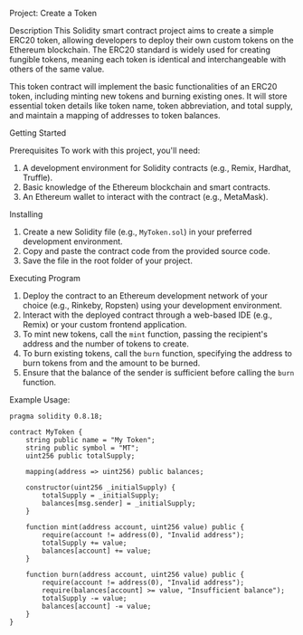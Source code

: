 Project: Create a Token

Description
This Solidity smart contract project aims to create a simple ERC20 token, allowing developers to deploy their own custom tokens on the Ethereum blockchain. The ERC20 standard is widely used for creating fungible tokens, meaning each token is identical and interchangeable with others of the same value.

This token contract will implement the basic functionalities of an ERC20 token, including minting new tokens and burning existing ones. It will store essential token details like token name, token abbreviation, and total supply, and maintain a mapping of addresses to token balances.

Getting Started

Prerequisites
To work with this project, you'll need:

1. A development environment for Solidity contracts (e.g., Remix, Hardhat, Truffle).
2. Basic knowledge of the Ethereum blockchain and smart contracts.
3. An Ethereum wallet to interact with the contract (e.g., MetaMask).

Installing
1. Create a new Solidity file (e.g., `MyToken.sol`) in your preferred development environment.
2. Copy and paste the contract code from the provided source code.
3. Save the file in the root folder of your project.

Executing Program
1. Deploy the contract to an Ethereum development network of your choice (e.g., Rinkeby, Ropsten) using your development environment.
2. Interact with the deployed contract through a web-based IDE (e.g., Remix) or your custom frontend application.
3. To mint new tokens, call the `mint` function, passing the recipient's address and the number of tokens to create.
4. To burn existing tokens, call the `burn` function, specifying the address to burn tokens from and the amount to be burned.
5. Ensure that the balance of the sender is sufficient before calling the `burn` function.

Example Usage:
```
pragma solidity 0.8.18;

contract MyToken {
    string public name = "My Token";
    string public symbol = "MT";
    uint256 public totalSupply;

    mapping(address => uint256) public balances;

    constructor(uint256 _initialSupply) {
        totalSupply = _initialSupply;
        balances[msg.sender] = _initialSupply;
    }

    function mint(address account, uint256 value) public {
        require(account != address(0), "Invalid address");
        totalSupply += value;
        balances[account] += value;
    }

    function burn(address account, uint256 value) public {
        require(account != address(0), "Invalid address");
        require(balances[account] >= value, "Insufficient balance");
        totalSupply -= value;
        balances[account] -= value;
    }
}
```

